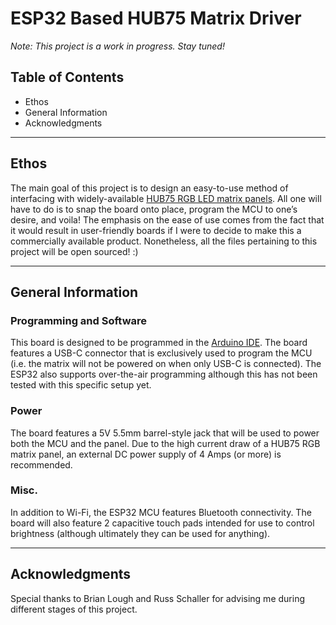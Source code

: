 # ESP32 Based HUB75 Matrix Driver
*Note: This project is a work in progress. Stay tuned!* 
## Table of Contents
  * Ethos
  * General Information
  * Acknowledgments



---
## Ethos
The main goal of this project is to design an easy-to-use method of interfacing with widely-available [HUB75 RGB LED matrix panels](https://github.com/pixelmatix/SmartMatrix/wiki/HUB75-Panels). All one will have to do is to snap the board onto place, program the MCU to one’s desire, and voila! The emphasis on the ease of use comes from the fact that it would result in user-friendly boards if I were to decide to make this a commercially available product. Nonetheless, all the files pertaining to this project will be open sourced! :)

---
## General Information 

### Programming and Software
This board is designed to be programmed in the [Arduino IDE](https://www.arduino.cc/en/software). The board features a USB-C connector that is exclusively used to program the MCU (i.e. the matrix will not be powered on when only USB-C is connected). The ESP32 also supports over-the-air programming although this has not been tested with this specific setup yet.

### Power
The board features a 5V 5.5mm barrel-style jack that will be used to power both the MCU and the panel. Due to the high current draw of a HUB75 RGB matrix panel, an external DC power supply of 4 Amps (or more) is recommended. 

### Misc.
In addition to Wi-Fi, the ESP32 MCU features Bluetooth connectivity. The board will also feature 2 capacitive touch pads intended for use to control brightness (although ultimately they can be used for anything). 

---
## Acknowledgments 
Special thanks to Brian Lough and Russ Schaller for advising me during different stages of this project.
